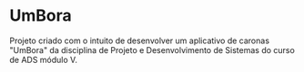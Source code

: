 # UmBora
Projeto criado com o intuito de desenvolver um aplicativo de caronas "UmBora" da disciplina de Projeto e Desenvolvimento de Sistemas do curso de ADS módulo V.
